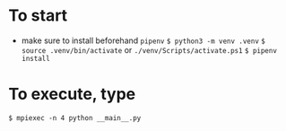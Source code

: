 # To start
* make sure to install beforehand `pipenv`
`$ python3 -m venv .venv`
`$ source .venv/bin/activate` or `./venv/Scripts/activate.ps1`
`$ pipenv install`

# To execute, type
`$ mpiexec -n 4 python __main__.py`
